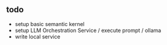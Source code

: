 ## todo
- setup basic semantic kernel
- setup LLM Orchestration Service / execute prompt / ollama
- write local service
